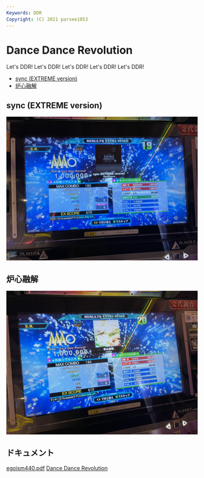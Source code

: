 ```yaml
---
Keywords: DDR
Copyright: (C) 2021 parsee1053
---
```


# Dance Dance Revolution

Let's DDR! Let's DDR! Let's DDR! Let's DDR! Let's DDR!

* [sync (EXTREME version)](#sync)
* [炉心融解](#roshin)

## sync (EXTREME version)

![sync](./sync.jpeg)

## <span id="roshin">炉心融解</span>

![](roshin.jpeg)

## ドキュメント

[egoism440.pdf](egoism440.pdf)
[Dance Dance Revolution](https://ja.wikipedia.org/wiki/Dance_Dance_Revolution)
